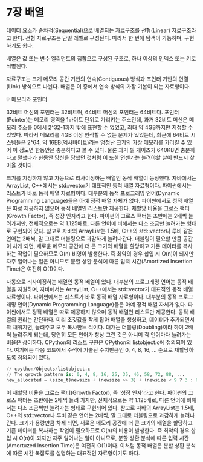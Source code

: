 # 7장 배열
데이터 요소가 순차적(Sequential)으로 배열되는 자료구조를 선형(Linear) 자료구조라고 한다. 선형 자료구조는 단일 레벨로 구성된다. 따라서 한 번에 탐색이 가능하며, 구현하기도 쉽다.

배열은 값 또는 변수 엘리먼트의 집합으로 구성된 구조로, 하나 이상의 인덱스 또는 키로 식별된다.

자료구조는 크게 메모리 공간 기반의 연속(Contiguous) 방식과 포인터 기반의 연결(Link) 방식으로 나뉜다. 배열은 이 중에서 연속 방식의 가장 기본이 되는 자료형이다. 

:bulb: 메모리와 포인터

32비트 머신의 포인터는 32비트며, 64비트 머신의 포인터는 64비트다. 포인터(Pointer)는 메모리 영역을 1바이트 단위로 가리키는 주소인데, 과거 32비트 머신은 메모리 주소를 0에서 2^32-1까지 밖에 표현할 수 없었고, 최대 약 4GB까지만 지정할 수 있었다. 따라서 메모리를 4GB 이상 인식할 수 없는 문제가 있었는데, 최근에 64비트 시스템들은 2^64, 약 16EB(엑사바이트)라는 엄청난 크기의 가상 메모리를 가리킬 수 있어 이 정도면 한동안은 충분하다고 볼 수 있다. 물론 과거 빌 게이츠가 640KB면 충분하다고 말했다가 한동안 망신을 당했던 것처럼 이 또한 언젠가는 늘려야할 날이 반드시 찾아올 것이다.

크기를 지정하지 않고 자동으로 리사이징하는 배열인 동적 배열이 등장했다. 자바에서는 ArrayList, C++에서는 std::vector기 대표적인 동적 배열 자료형이다. 파이썬에서는 리스트가 바로 동적 배열 자료형이다. 대부분의 동적 프로그래밍 언어(Dynamic Programming Language)들은 아예 정적 배열 자체가 없다. 파이썬에서도 정적 배열은 따로 제공하지 않으며 동적 배열인 리스트만 제공한다. 재할당 비율을 그로스 팩터(Growth Factor), 즉 성장 인자라고 한다. 파이썬의 그로스 팩터는 초반에는 2배씩 늘려가지만, 전체적으로는 약 1.125배로, 다른 언어에 비해서는 다소 조금만 늘려가는 형태로 구현되어 있다. 참고로 자바의 ArrayList는 1.5배, C++의 std::vector나 루비 같은 언어는 2배씩, 말 그대로 더블링으로 과감하게 늘려나간다. 더블링이 필요할 만큼 공간이 차게 되면, 새로운 메모리 공간에 더 큰 크기의 배열을 할당하고 기존 데이터를 복사하는 작업이 필요하므로 O(n) 비영이 발생한다. 즉 최악의 경우 삽입 시 O(n)이 되지만 자주 일어나는 일은 아니므로 분할 상환 분석에 따른 입력 시간(Amortized Insertion Time)은 여전히 O(1)이다.

자동으로 리사이징하는 배열인 동적 배열이 있다. 대부분의 프로그래밍 언어는 동적 배열을 지원하며, 자바에서는 ArrayList, C++에서는 std::vector가 대표적인 동적 배열 자료형이다. 파이썬에서는 리스트가 바로 동적 배열 자료형이다. 대부분의 동적 프로그래밍 언어(Dynamic Programming Language)들은 아예 정적 배열 자체가 없다. 파이썬에서도 정적 배열은 따로 제공하지 않으며 동적 배열인 리스트만 제공한다. 동적 배열의 원리는 간단하다. 미리 초깃값을 작게 잡아 배열을 생성하고, 데이터가 추가되면서 꽉 채워지면, 늘려주고 모두 복사한느 식이다. 대개는 더블링(Doubling)이라 하여 2배씩 늘려주게 되는데, 당연히 모든 언어가 항상 그런 것은 아니며 각 언어마다 늘려가는 비율은 상이하다. CPython의 리스트 구현은 CPython의 listobject.c에 정의되어 있다. 여기에는 다음 코드에서 주석에 기술된 수치만큼인 0, 4, 8, 16, ... 순으로 재할당하도록 정의되어 있다.

```Python
// cpython/Objects/listobject.c
// The growth pattern is: 0, 4, 8, 16, 25, 35, 46, 58, 72, 88, ...
new_allocated = (size_t)newsize + (newsize >> 3) + (newsize < 9 ? 3 : 6);
```

이 재할당 비율을 그로스 팩터(Growth Factor), 즉 '성장 인자'라고 한다. 파이썬의 그로스 팩터는 초반에는 2배씩 늘려 가지만, 전체적으로는 약 1.125배로, 다른 언어에 비해서는 다소 조금씩만 늘려가는 형태로 구현되어 있다. 참고로 자바의 ArrayList는 1.5배, C++의 std::vector나 루비 같은 언어는 2배씩, 말 그대로 더블링으로 과감하게 늘려나간다. 크기가 용량만큼 차제 되면, 새로운 메모리 공간에 더 큰 크기의 배열을 할당하고 기존 데이터를 복사하는 작업이 필요하므로 O(n)의 비용이 발생한다. 즉 최악의 경우 삽입 시 O(n)이 되지만 자주 일어나는 일이 아니므로, 분할 상환 분석에 따른 입력 시간(Amortuzed Insertion Time)은 여전히 O(1)이다. 이처럼 동적 배열은 분할 상환 분석에 따른 시간 복잡도를 설명하는 대표적인 자료형이기도 하다.


